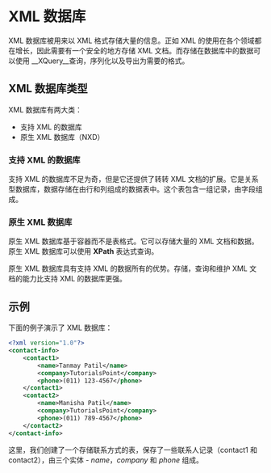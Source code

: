 # XML 数据库

XML 数据库被用来以 XML 格式存储大量的信息。正如 XML 的使用在各个领域都在增长，因此需要有一个安全的地方存储 XML 文档。而存储在数据库中的数据可以使用 __XQuery__查询，序列化以及导出为需要的格式。

## XML 数据库类型

XML 数据库有两大类：

- 支持 XML 的数据库
- 原生 XML 数据库（NXD）

### 支持 XML 的数据库

支持 XML 的数据库不足为奇，但是它还提供了转转 XML 文档的扩展。它是关系型数据库，数据存储在由行和列组成的数据表中。这个表包含一组记录，由字段组成。

### 原生 XML 数据库

原生 XML 数据库基于容器而不是表格式。它可以存储大量的 XML 文档和数据。原生 XML 数据库可以使用 __XPath__ 表达式查询。

原生 XML 数据库具有支持 XML 的数据所有的优势。存储，查询和维护 XML 文档的能力比支持 XML 的数据库更强。

## 示例

下面的例子演示了 XML 数据库：

```xml
<?xml version="1.0"?>
<contact-info>
	<contact1>
		<name>Tanmay Patil</name>
		<company>TutorialsPoint</company>
		<phone>(011) 123-4567</phone>
	</contact1>
	<contact2>
		<name>Manisha Patil</name>
		<company>TutorialsPoint</company>
		<phone>(011) 789-4567</phone>
	</contact2>
</contact-info>
```

这里，我们创建了一个存储联系方式的表，保存了一些联系人记录（contact1 和 contact2），由三个实体 - _name_，_company_ 和 _phone_ 组成。